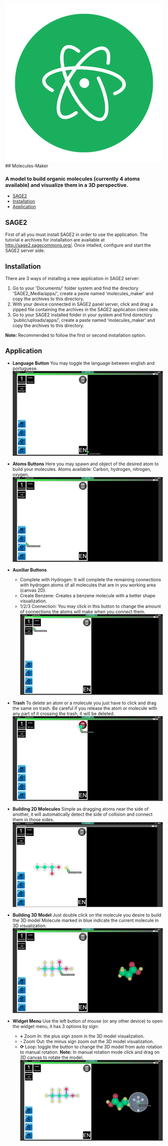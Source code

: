 ![Icon](https://github.com/fernandofc16/Molecules-Maker/blob/master/img/icon.png) ## Molecules-Maker

### A model to build organic molecules (currently 4 atoms available) and visualize them in a 3D perspective.

- [SAGE2](#sage2)
- [Installation](#install)
- [Application](#app)

## <a name="sage2"></a>SAGE2
First of all you must install SAGE2 in order to use the application.
The tutorial e archives for installation are available at http://sage2.sagecommons.org/.
Once intalled, configure and start the SAGE2 server side.

## <a name="install"></a>Installation
There are 3 ways of installing a new application in SAGE2 server:
1) Go to your 'Documents/' folder system and find the directory 'SAGE2_Media/apps/', create a paste named 'molecules_maker' and copy the archives to this directory.
2) With your device connected in SAGE2 panel server, click and drag a zipped file containing the archives in the SAGE2 application client side.
3) Go to your SAGE2 installed folder in your system and find dorectory 'public/uploads/apps/', create a paste named 'molecules_maker' and copy the archives to this directory.

**Note:** Recommended to follow the first or second installation option.

## <a name="app"></a>Application

- **Language Button**
You may toggle the language between english and portuguese.
![Language Button](https://github.com/fernandofc16/Molecules-Maker/blob/master/screen_shots/language_button.jpg)

- **Atoms Buttons**
Here you may spawn and object of the desired atom to build your molecules.
Atoms available: Carbon, hydrogen, nitrogen, oxygen.
![Atoms Buttons](https://github.com/fernandofc16/Molecules-Maker/blob/master/screen_shots/atoms_buttons.jpg)

- **Auxiliar Buttons**
  - Complete with Hydrogen: It will complete the remaining connections with hydrogen atoms of all molecules that are in you working area (canvas 2D).
  - Create Benzene: Creates a benzene molecule with a better shape visualization.
  - 1/2/3 Connection: You may click in this button to change the amount of connections the atoms will make when you connect them.
![Auxiliar Buttons](https://github.com/fernandofc16/Molecules-Maker/blob/master/screen_shots/auxiliar_buttons.jpg)

- **Trash**
To delete an atom or a molecule you just have to click and drag the same on trash.
Be careful if you release the atom or molecule with any part of it crossing the trash, it will be deleted.
![Trash](https://github.com/fernandofc16/Molecules-Maker/blob/master/screen_shots/trash.jpg)

- **Building 2D Molecules**
Simple as dragging atoms near the side of another, it will automatically detect the side of collision and connect them in those sides.
![Build 2D Molecule](https://github.com/fernandofc16/Molecules-Maker/blob/master/screen_shots/build_2d_molecule.jpg)

- **Building 3D Model**
Just double click on the molecule you desire to build the 3D model
Molecule marked in blue indicate the current molecule in 3D visualization.
![Build 3D Model](https://github.com/fernandofc16/Molecules-Maker/blob/master/screen_shots/doubleclick_build3D.jpg)

- **Widget Menu**
Use the left button of mouse (or any other device) to open the widget menu, it has 3 options by sign:
  - **+** Zoom In: the plus sign zoom in the 3D model visualization.
  - **-** Zoom Out: the minus sign zoom out the 3D model visualization.
  - **⟳** Loop: toggle the button to change the 3D model from auto rotation to manual rotation.
  **Note:** In manual rotation mode click and drag on 3D canvas to rotate the model.
![Widget Menu](https://github.com/fernandofc16/Molecules-Maker/blob/master/screen_shots/widget_menu.jpg)
